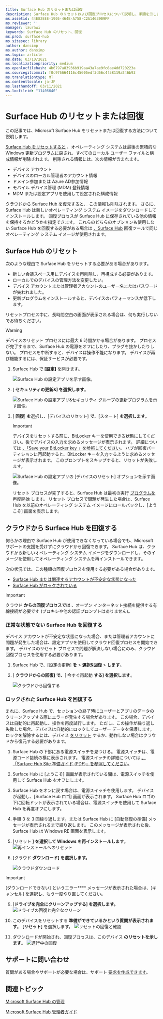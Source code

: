 ```yaml
---
title: Surface Hub のリセットまたは回復
description: Surface Hub のリセットおよび回復プロセスについて説明し、手順を示します。
ms.assetid: 44E82EEE-1905-464B-A758-C2A1463909FF
ms.reviewer: ''
manager: laurawi
keywords: Surface Hub のリセット、回復
ms.prod: surface-hub
ms.sitesec: library
author: dansimp
ms.author: dansimp
ms.topic: article
ms.date: 03/10/2021
ms.localizationpriority: medium
ms.openlocfilehash: 4b6797a83936b919aa43a7ae9fc8ae4dd720223a
ms.sourcegitcommit: f0c976664116c45605edf3d56c4f58119a246b93
ms.translationtype: MT
ms.contentlocale: ja-JP
ms.lasthandoff: 03/11/2021
ms.locfileid: "11406640"
---
```

# <a name="reset-or-recover-a-surface-hub"></a>Surface Hub のリセットまたは回復

この記事では、Microsoft Surface Hub をリセットまたは回復する方法について説明します。  

[Surface Hub をリセットすると](#reset-a-surface-hub) 、オペレーティング システムは最後の累積的な Windows 更新プログラムに戻され、すべてのローカル ユーザー ファイルと構成情報が削除されます。 削除される情報には、次の情報が含まれます。

- デバイス アカウント
- デバイスのローカル管理者のアカウント情報
- ドメイン参加または Azure AD参加情報
- モバイル デバイス管理 (MDM) 登録情報
- MDM または設定アプリを使用して設定された構成情報

[クラウドから Surface Hub を復元すると、](#recover-a-surface-hub-from-the-cloud) この情報も削除されます。 さらに、Surface Hub は新しいオペレーティング システム イメージをダウンロードしてインストールします。 回復プロセスが Surface Hub に保存されている他の情報を保持するかどうかを指定できます。 これらのどちらのオプションも使用しない Surface Hub を回復する必要がある場合は [、Surface Hub](surface-hub-recovery-tool.md) 回復ツールで同じオペレーティング システム イメージが使用されます。

## <a name="reset-a-surface-hub"></a>Surface Hub のリセット

次のような理由で Surface Hub をリセットする必要がある場合があります。

- 新しい会議スペース用にデバイスを再削除し、再構成する必要があります。
- ローカルでのデバイスの管理方法を変更したい。
- デバイス アカウントまたは管理者アカウントのユーザー名またはパスワードが失われました。
- 更新プログラムをインストールすると、デバイスのパフォーマンスが低下します。

リセットプロセス中に、長時間空白の画面が表示される場合は、何も実行しないでお待ちください。

> [!WARNING]
> デバイスのリセット プロセスには最大 6 時間かかる場合があります。 プロセスが完了するまで、Surface Hub の電源をオフにしたり、プラグを抜かしたりしない。 プロセスを中断すると、デバイスは操作不能になります。 デバイスが再び機能するには、保証サービスが必要です。

1. Surface Hub で **[設定]** を開きます。

   ![Surface Hub の設定アプリを示す画像。](images/sh-settings.png)

2. [ **セキュリティの更新&] を選択します**。

   ![Surface Hub の設定アプリ&セキュリティ グループの更新プログラムを示す画像。](images/sh-settings-update-security.png)

3. [ **回復] を**選択し、[デバイスのリセット] **で**、[スタート] **を選択します**。

   > [!IMPORTANT]
   > デバイスをリセットする前に、BitLocker キーを使用できる状態にしてください。後でデバイスの入力を求めるメッセージが表示されます。 詳細については [、「Save your BitLocker key 」を参照してください](save-bitlocker-key-surface-hub.md)。 ハブが回復パーティションに再起動すると、BitLocker キーを入力するように求めるメッセージが表示されます。 このプロンプトをスキップすると、リセットが失敗します。
   
   ![Surface Hub の設定アプリの [デバイスのリセット] オプションを示す画像。](images/sh-settings-reset-device.png)

   リセット プロセスが完了すると、Surface Hub は最初の実行 [プログラムを再度開始](first-run-program-surface-hub.md) します。 リセット プロセスで問題が発生した場合は、Surface Hub を以前のオペレーティング システム イメージにロールバックし、[ようこそ] 画面を表示します。

<span id="cloud-recovery" />

## <a name="recover-a-surface-hub-from-the-cloud"></a>クラウドから Surface Hub を回復する

何らかの理由で Surface Hub が使用できなくなっている場合でも、Microsoft サポートの支援を受けずにクラウドから回復できます。 Surface Hub は、クラウドから新しいオペレーティング システム イメージをダウンロードし、そのイメージを使用してオペレーティング システムを再インストールできます。

次の状況では、この種類の回復プロセスを使用する必要がある場合があります。

- [Surface Hub または関連するアカウントが不安定な状態になった](#recover-a-surface-hub-in-a-bad-state)
- [Surface Hub がロックされている](#recover-a-locked-surface-hub)

>[!IMPORTANT]
>クラウド **からの回復プロセスでは** 、オープン インターネット接続を提供する有線接続が必要です (プロキシや他の認証プロンプトはありません)。

### <a name="recover-a-surface-hub-in-a-bad-state"></a>正常な状態でない Surface Hub を回復する

デバイス アカウントが不安定な状態になった場合、または管理者アカウントに問題が発生した場合は、設定アプリを使用してクラウド回復プロセスを開始できます。 デバイスのリセット プロセスで問題が解決しない[](#reset-a-surface-hub)場合にのみ、クラウド回復プロセスを使用する必要があります。

1. Surface Hub で、[設定の更新] **を** &gt; **選択&回復** &gt; **します**。

2. [ **クラウドからの回復] で、[** 今すぐ再起動 **する] を選択します**。

   ![クラウドから回復する](images/recover-from-the-cloud.png)

### <a name="recover-a-locked-surface-hub"></a>ロックされた Surface Hub を回復する

まれに、Surface Hub で、セッションの終了時にユーザーとアプリのデータのクリーンアップする際にエラーが発生する場合があります。 この場合、デバイスは自動的に再起動し、操作を再度試行します。 ただし、この操作が繰り返し失敗した場合、デバイスは自動的にロックしてユーザー データを保護します。 ロックを解除するには、デバイス [をリセット](#reset-a-surface-hub) するか、動作しない場合はクラウドから復元する必要があります。

1. Surface Hub の下部にある電源スイッチを見つける。 電源スイッチは、電源コード接続の横に表示されます。 電源スイッチの詳細については [、「Surface Hub Site 準備ガイド (PDF)」を参照してください](surface-hub-site-readiness-guide.md)。

2. Surface Hub に [ようこそ] 画面が表示されている間は、電源スイッチを使用して Surface Hub をオフにします。

3. Surface Hub をオンに戻す場合は、電源スイッチを使用します。 デバイスが起動し、[Surface Hub ロゴ] 画面が表示されます。 Surface Hub ロゴの下に回転ドットが表示されている場合は、電源スイッチを使用して Surface Hub を再度オフにします。  

4. 手順 3 を 3 回繰り返します。または Surface Hub に [自動修復の準備] メッセージが表示されるまで繰り返します。 このメッセージが表示された後、Surface Hub は Windows RE 画面を表示します。

 
5. [リセット **] を選択して Windows を再インストールします**。 
![再インストールへのリセット](images/recover-from-cloud.png)

8. [クラウド **ダウンロード] を選択します。** 

   ![クラウドダウンロード](images/recover-cloud-download.png)

>[!IMPORTANT]
>[ダウンロードできない] というエラー**** メッセージが表示された場合は、[キャンセル] を選択**し**、もう一度やり直してください。

9. [**ドライブを完全にクリーンアップする] を選択します。**  
![ドライブの回復と完全なクリーン](images/recover-fully-clean-drive.png)

10. このデバイスをリセットする **準備ができているかという質問が表示されます**。 **[リセット]** を選択します。 
![リセットの回復と確認](images/recover-confirm-reset.png)

11. ダウンロードが開始され、回復プロセスは、このデバイス **のリセットを示します**。 
![進行中の回復](images/recover-in-progress.png)

## <a name="contact-support"></a>サポートに問い合わせ

質問がある場合やサポートが必要な場合は、サポート [要求を作成できます](https://support.microsoft.com/supportforbusiness/productselection)。


## <a name="related-topics"></a>関連トピック

[Microsoft Surface Hub の管理](manage-surface-hub.md)

[Microsoft Surface Hub 管理者ガイド](surface-hub-administrators-guide.md)
